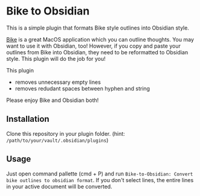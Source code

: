 # Bike to Obsidian

This is a simple plugin that formats Bike style outlines into Obsidian style.

[Bike](https://www.hogbaysoftware.com/bike/) is a great MacOS application which you can outline thoughts.
You may want to use it with Obsidian, too!
However, if you copy and paste your outlines from Bike into Obsidian, they need to be reformatted to Obsidian style.
This plugin will do the job for you!

This plugin 
- removes unnecessary empty lines
- removes redudant spaces between hyphen and string

Please enjoy Bike and Obsidian both!

## Installation
Clone this repository in your plugin folder. (hint: `/path/to/your/vault/.obsidian/plugins`)
## Usage
Just open command pallette (cmd + P) and run `Bike-to-Obsidian: Convert bike outlines to obsidian format`.
If you don't select lines, the entire lines in your active document will be converted.
